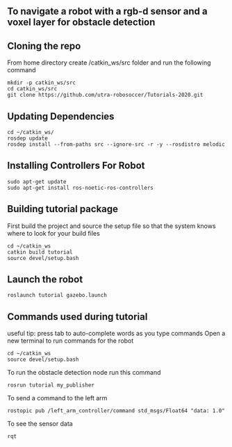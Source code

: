 ## To navigate a robot with a rgb-d sensor and a voxel layer for obstacle detection

## Cloning the repo
From home directory create /catkin_ws/src folder and run the following command
```
mkdir -p catkin_ws/src
cd catkin_ws/src
git clone https://github.com/utra-robosoccer/Tutorials-2020.git
```

## Updating Dependencies
```
cd ~/catkin_ws/
rosdep update
rosdep install --from-paths src --ignore-src -r -y --rosdistro melodic
```

## Installing Controllers For Robot
```
sudo apt-get update
sudo apt-get install ros-noetic-ros-controllers
```


## Building tutorial package
First build the project and source the setup file so that the system knows where to look for your build files
```
cd ~/catkin_ws
catkin build tutorial
source devel/setup.bash
```

## Launch the robot
```
roslaunch tutorial gazebo.launch
```


## Commands used during tutorial
useful tip: press tab to auto-complete words as you type commands
Open a new terminal to run commands for the robot

```
cd ~/catkin_ws
source devel/setup.bash
```
To run the obstacle detection node run this command
```
rosrun tutorial my_publisher
```

To send a command to the left arm
```
rostopic pub /left_arm_controller/command std_msgs/Float64 "data: 1.0"
```

To see the sensor data
```
rqt
```
    
